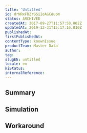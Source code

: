 ```yaml
---
title: 'Untitled'
id: drNRxFbZrGSiIoAGCeuom
status: ARCHIVED
createdAt: 2017-09-27T11:57:50.002Z
updatedAt: 2019-12-31T15:17:16.010Z
publishedAt: 
firstPublishedAt: 
contentType: knownIssue
productTeam: Master Data
author: 
tag: 
slugEN: untitled
locale: en
kiStatus: 
internalReference: 
---
```


## Summary



## Simulation



## Workaround



